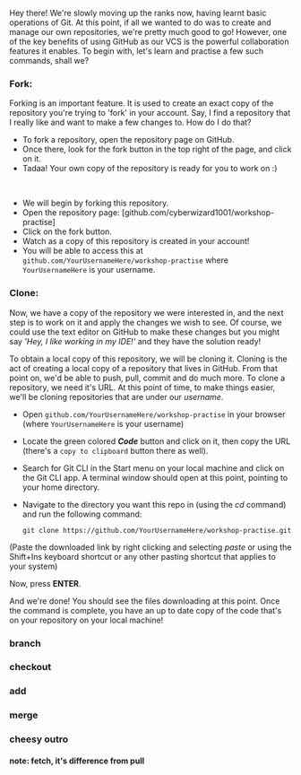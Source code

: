 
Hey there! We're slowly moving up the ranks now, having learnt basic operations of Git. At this point, if all we wanted to do was to create and manage our own repositories, we're pretty much good to go! However, one of the key benefits of using GitHub as our VCS is the powerful collaboration features it enables. To begin with, let's learn and practise a few such commands, shall we?

### Fork:
Forking is an important feature. It is used to create an exact copy of the repository you're trying to 'fork' in your account. Say, I find a repository that I really like and want to make a few changes to. How do I do that?

- To fork a repository, open the repository page on GitHub. 
- Once there, look for the fork button in the top right of the page, and click on it. 
- Tadaa! Your own copy of the repository is ready for you to work on :)

<br> 

- We will begin by forking this repository. 
- Open the repository page: [github.com/cyberwizard1001/workshop-practise]
- Click on the fork button.
- Watch as a copy of this repository is created in your account! 
- You will be able to access this at `github.com/YourUsernameHere/workshop-practise`
where `YourUsernameHere` is your username. 

### Clone: 
Now, we have a copy of the repository we were interested in, and the next step is to work on it and apply the changes we wish to see. Of course, we could use the text editor on GitHub to make these changes but you might say *'Hey, I like working in my IDE!'* and they have the solution ready!

To obtain a local copy of this repository, we will be cloning it. Cloning is the act of creating a local copy of a repository that lives in GitHub. From that point on, we'd be able to push, pull, commit and do much more. To clone a repository, we need it's URL. At this point of time, to make things easier, we'll be cloning repositories that are under our *username*. 

- Open `github.com/YourUsernameHere/workshop-practise` in your browser (where `YourUsernameHere` is your username)
- Locate the green colored ***Code*** button and click on it, then copy the URL (there's a `copy to clipboard` button there as well). 

- Search for Git CLI in the Start menu on your local machine and click on the Git CLI app. A terminal window should open at this point, pointing to your home directory. 
- Navigate to the directory you want this repo in (using the *cd* command) and run the following command: 

  ```git clone https://github.com/YourUsernameHere/workshop-practise.git ```

(Paste the downloaded link by right clicking and selecting *paste* or using the Shift+Ins keyboard shortcut or any other pasting shortcut that applies to your system)

Now, press **ENTER**.

And we're done! You should see the files downloading at this point. Once the command is complete, you have an up to date copy of the code that's on your repository on your local machine! 

### branch 
### checkout 
### add 
### merge

### cheesy outro

#### note: fetch, it's difference from pull
